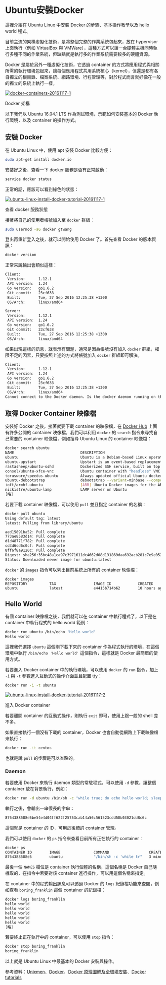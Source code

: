 # Ubuntu安裝Docker

這裡介紹在 Ubuntu Linux 中安裝 Docker 的步驟、基本操作教學以及 hello world 程式。

目前主流的架構虛擬化技術，是將整個完整的作業系統包起來，放在 hypervisor 上面執行（例如 VirtualBox 與 VMWare），這種方式可以讓一台硬體主機同時執行多種不同的作業系統，但缺點就是執行多的作業系統需要較多的硬體資源。


Docker 是屬於另外一種虛擬化技術，它透過 container 的方式將應用程式與相關所需的執行環境包起來，讓每個應用程式共用系統核心（kernel），但還是都有各自獨立的根目錄、檔案系統、網路環境、行程管理等，對於程式而言就好像在一般的獨立的系統上執行一樣。



[![docker-containers-20161117-1](https://blog.gtwang.org/wp-content/uploads/2016/11/docker-containers-20161117-1.png)](https://blog.gtwang.org/wp-content/uploads/2016/11/docker-containers-20161117-1.png)

Docker 架構

以下我們以 Ubuntu 16.04.1 LTS 作為測試環境，示範如何安裝基本的 Docker 執行環境，以及 container 的操作方式。

## 安裝 Docker

在 Ubuntu Linux 中，使用 apt 安裝 Docker 比較方便：

```bash
sudo apt-get install docker.io
```

安裝好之後，查看一下 docker 服務是否有正常啟動：

```bash
service docker status
```

正常的話，應該可以看到綠色的狀態：

[![ubuntu-linux-install-docker-tutorial-20161117-1](https://blog.gtwang.org/wp-content/uploads/2016/11/ubuntu-linux-install-docker-tutorial-20161117-1.png)](https://blog.gtwang.org/wp-content/uploads/2016/11/ubuntu-linux-install-docker-tutorial-20161117-1.png)

查看 docker 服務狀態

接著將自己的使用者帳號加入至 `docker` 群組：

```bash
sudo usermod -aG docker gtwang
```

登出再重新登入之後，就可以開始使用 Docker 了。首先查看 Docker 的版本資訊：

```bash
docker version
```

正常來說輸出會類似這樣：

```bash
Client:
 Version:      1.12.1
 API version:  1.24
 Go version:   go1.6.2
 Git commit:   23cf638
 Built:        Tue, 27 Sep 2016 12:25:38 +1300
 OS/Arch:      linux/amd64

Server:
 Version:      1.12.1
 API version:  1.24
 Go version:   go1.6.2
 Git commit:   23cf638
 Built:        Tue, 27 Sep 2016 12:25:38 +1300
 OS/Arch:      linux/amd64
```

如果出現這樣的訊息，就表示有問題，通常是因為帳號沒有加入 `docker` 群組，權限不足的因素，只要按照上述的方式將帳號加入 `docker` 群組即可解決。

```bash
Client:
 Version:      1.12.1
 API version:  1.24
 Go version:   go1.6.2
 Git commit:   23cf638
 Built:        Tue, 27 Sep 2016 12:25:38 +1300
 OS/Arch:      linux/amd64
Cannot connect to the Docker daemon. Is the docker daemon running on this host?
```

## 取得 Docker Container 映像檔

安裝好 Docker 之後，接著就要下載 container 的映像檔，在 [Docker Hub](https://hub.docker.com/) 上面有許多公開的 container 映像檔，我們可以利用 `docker` 的 `search` 指令來尋找自己需要的 container 映像檔，例如搜尋 Ubuntu Linux 的 container 映像檔：

```bash
docker search ubuntu
NAME                              DESCRIPTION                                     STARS     OFFICIAL   AUTOMATED
ubuntu                            Ubuntu is a Debian-based Linux operating s...   5056      [OK]       
ubuntu-upstart                    Upstart is an event-based replacement for ...   68        [OK]       
rastasheep/ubuntu-sshd            Dockerized SSH service, built on top of of...   49                   [OK]
consol/ubuntu-xfce-vnc            Ubuntu container with "headless" VNC sessi...   29                   [OK]
torusware/speedus-ubuntu          Always updated official Ubuntu docker imag...   27                   [OK]
ubuntu-debootstrap                debootstrap --variant=minbase --components...   27        [OK]       
ioft/armhf-ubuntu                 [ABR] Ubuntu Docker images for the ARMv7(a...   19                   [OK]
nickistre/ubuntu-lamp             LAMP server on Ubuntu                           11                   [OK]
[略]
```

若要下載 container 映像檔，可以使用 `pull` 並且指定 container 的名稱：

```bash
docker pull ubuntu
Using default tag: latest
latest: Pulling from library/ubuntu

aed15891ba52: Pull complete 
773ae8583d14: Pull complete 
d1d48771f782: Pull complete 
cd3d6cd6c0cf: Pull complete 
8ff6f8a9120c: Pull complete 
Digest: sha256:35bc48a1ca97c3971611dc4662d08d131869daa692acb281c7e9e052924e38b1
Status: Downloaded newer image for ubuntu:latest
```

`docker` 的 `images` 指令可以列出目前系統上所有的 container 映像檔：

```bash
docker images
REPOSITORY          TAG                 IMAGE ID            CREATED             SIZE
ubuntu              latest              e4415b714b62        10 hours ago        128.1 MB
```

## Hello World

有個 container 映像檔之後，我們就可以在 container 中執行程式了，以下是在 container 中執行程式的 hello world 範例：

```bash
docker run ubuntu /bin/echo 'Hello world'
Hello world
```

這裡我們選擇 `ubuntu` 這個剛下載下來的 container 作為程式執行的環境，在這個環境中執行 `/bin/echo 'Hello world'` 這個指令，這樣就是 Docker 最簡單的使用方式。

若要進入 Docker container 中的執行環境，可以使用 `docker` 的 `run` 指令，加上 `-i` 與 `-t` 參數進入互動式的操作介面並且配置 tty：

```bash
docker run -i -t ubuntu
```

[![ubuntu-linux-install-docker-tutorial-20161117-2](https://blog.gtwang.org/wp-content/uploads/2016/11/ubuntu-linux-install-docker-tutorial-20161117-2.png)](https://blog.gtwang.org/wp-content/uploads/2016/11/ubuntu-linux-install-docker-tutorial-20161117-2.png)

進入 Docker container

若要離開 container 的互動式操作，則執行 `exit` 即可，使用上跟一般的 shell 差不多。

如果直接執行一個沒有下載的 container，Docker 也會自動從網路上下載映像檔來執行：

```bash
docker run -it centos
```

也就是說 `pull` 的步驟是可以省略的。

### Daemon

若要使用 Docker 來執行 daemon 類型的常駐程式，可以使用 `-d` 參數，讓整個 container 放在背景執行，例如：

```bash
docker run -d ubuntu /bin/sh -c "while true; do echo hello world; sleep 1; done"
```

執行之後，會輸出一串很長的字串：

```bash
8764388588e5be54e4d04ff622f25753cab14a56c561523cdd58b03021dd8c6c
```

這個就是 container 的 ID，可用於後續的 container 管理。

我們可以使用 `docker` 的 `ps` 指令來查看目前所有正在執行的 container：

```bash
docker ps
CONTAINER ID        IMAGE               COMMAND                  CREATED             STATUS              PORTS               NAMES
8764388588e5        ubuntu              "/bin/sh -c 'while tr"   3 minutes ago       Up 3 minutes                            boring_franklin
```

最後一個 `NAMES` 欄位是 container 執行個體的名稱，這個名稱是 Docker 自己隨機取的，在指令中若要對該 container 進行操作，可以用這個名稱來指定。

在 container 中的程式輸出訊息可以透過 Docker 的 `logs` 紀錄檔功能來查閱，例如查看 `boring_franklin` 這個 container 的記錄檔：

```bash
docker logs boring_franklin
hello world
hello world
hello world
hello world
hello world
[略]
```

若要終止正在執行中的 container，可以使用 `stop` 指令：

```bash
docker stop boring_franklin
boring_franklin
```

以上就是 Ubuntu Linux 中最基本的 Docker 安裝與操作。

參考資料：[Unixmen](https://www.unixmen.com/installing-docker-ubuntu-16-04-lts-mint-17-centos-7/)、[Docker](https://docs.docker.com/engine/installation/linux/ubuntulinux/)、[Docker 原理圖解及全環境安裝](https://joshhu.gitbooks.io/docker_theory_install/content/DockerBible/ubuntu_linuxdocker.html)、[Docker tutorials](https://docs.docker.com/engine/tutorials/dockerizing/)